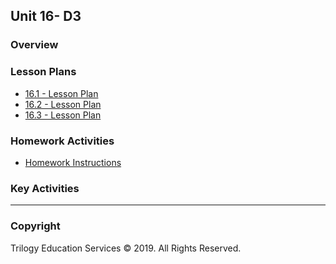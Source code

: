 ## Unit 16- D3

### Overview

### Lesson Plans

* [16.1 - Lesson Plan](1/LessonPlan.md)
* [16.2 - Lesson Plan](2/LessonPlan.md)
* [16.3 - Lesson Plan](3/LessonPlan.md)

### Homework Activities

* [Homework Instructions](../../02-Homework/16-D3/Instructions/README.md)

### Key Activities

- - -

### Copyright

Trilogy Education Services © 2019. All Rights Reserved.
